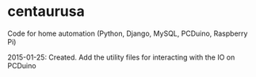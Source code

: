 # centaurusa
Code for home automation (Python, Django, MySQL, PCDuino, Raspberry Pi)

2015-01-25: Created. Add the utility files for interacting with the IO on PCDuino
